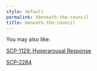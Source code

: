 ```yaml
---
style: default
permalink: Xbeneath-the-council
title: beneath-the-council
---
```

You may also like:

[SCP-1129: Hyperarousal Response](http://scp-wiki.net/scp-1129)

[SCP-2284](http://scp-wiki.net/scp-2284-a)
